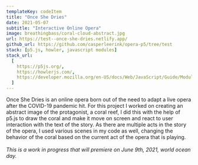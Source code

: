 ```yaml
---
templateKey: codeItem
title: "Once She Dries"
date: 2021-05-07
subtitle: "Interactive Online Opera"
image: breathingbass/coral-cloud-abstract.jpg
url: https://test--once-she-dries.netlify.app/
github_url: https://github.com/casperleerink/opera-p5/tree/test
stack: [p5.js, howler, javascript modules]
stack_url:
  [
    https://p5js.org/,
    https://howlerjs.com/,
    https://developer.mozilla.org/en-US/docs/Web/JavaScript/Guide/Modules,
  ]
---
```


Once She Dries is an online opera born out of the need to adapt a live opera after the COVID-19 pandemic hit. For this project I worked on creating an abstract image of the protagonist, a coral reef, I did this with the help of p5.js to draw the coral and make it move on screen and react to user interaction with the text of the story. As there are multiple acts in the story of the opera, I used various scenes in my code as well, changing the behavior of the coral based on the current act of the opera that is playing.
<br>
<br>
_This is a work in progress that will premiere on June 9th, 2021, world ocean day._
